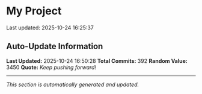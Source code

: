 # My Project


Last updated: 2025-10-24 16:25:37















































































































































































































































































































































































































































































































































































































































































































































































































## Auto-Update Information

**Last Updated:** 2025-10-24 16:50:28
**Total Commits:** 392
**Random Value:** 3450
**Quote:** _Keep pushing forward!_

---
_This section is automatically generated and updated._